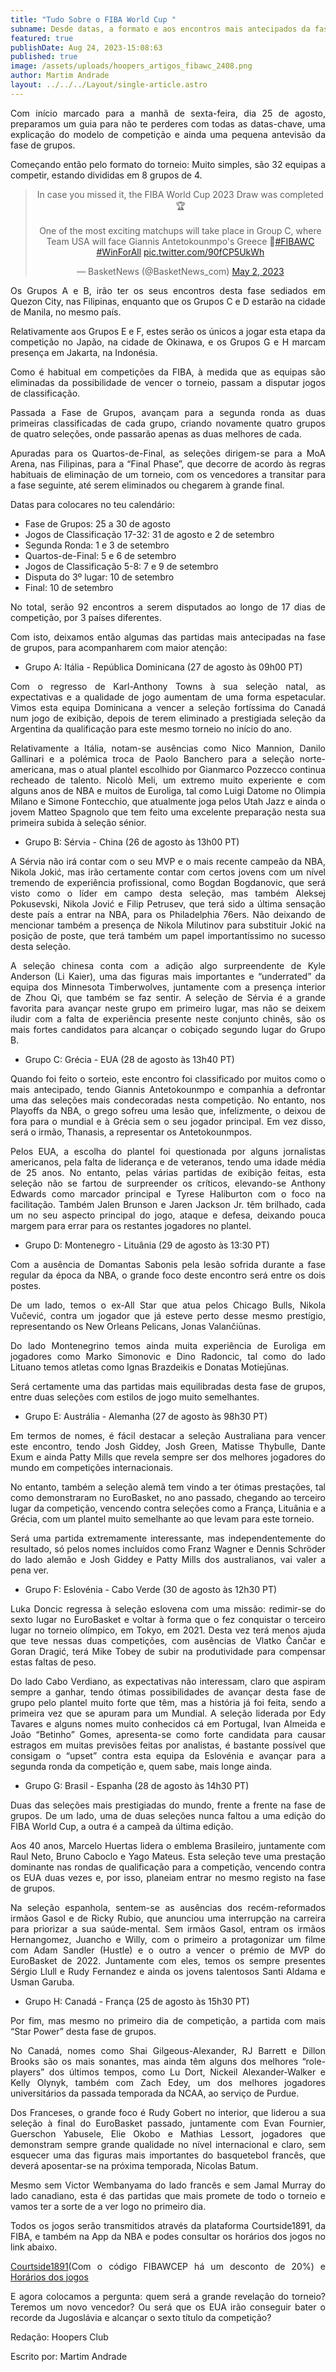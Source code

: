 ```yaml
---
title: "Tudo Sobre o FIBA World Cup "
subname: Desde datas, a formato e aos encontros mais antecipados da fase de grupos.
featured: true
publishDate: Aug 24, 2023-15:08:63
published: true
image: /assets/uploads/hoopers_artigos_fibawc_2408.png
author: Martim Andrade
layout: ../../../Layout/single-article.astro
---
```

<div style="text-align: justify;
  text-justify: inter-word;">

Com início marcado para a manhã de sexta-feira, dia 25 de agosto, preparamos um guia para não te perderes com todas as datas-chave, uma explicação do modelo de competição e ainda uma pequena antevisão da fase de grupos.

Começando então pelo formato do torneio: Muito simples, são 32 equipas a competir, estando divididas em 8 grupos de 4.

<div style="text-align: center; !important">
 <blockquote class="twitter-tweet"><p lang="en" dir="ltr">In case you missed it, the FIBA World Cup 2023 Draw was completed 🏆<br><br>One of the most exciting matchups will take place in Group C, where Team USA will face Giannis Antetokounmpo&#39;s Greece 👀<a href="https://twitter.com/hashtag/FIBAWC?src=hash&amp;ref_src=twsrc%5Etfw">#FIBAWC</a> <a href="https://twitter.com/hashtag/WinForAll?src=hash&amp;ref_src=twsrc%5Etfw">#WinForAll</a> <a href="https://t.co/90fCP5UkWh">pic.twitter.com/90fCP5UkWh</a></p>&mdash; BasketNews (@BasketNews_com) <a href="https://twitter.com/BasketNews_com/status/1653340632260149251?ref_src=twsrc%5Etfw">May 2, 2023</a></blockquote> <script async src="https://platform.twitter.com/widgets.js" charset="utf-8"></script></div>

Os Grupos A e B, irão ter os seus encontros desta fase sediados em Quezon City, nas Filipinas, enquanto que os Grupos C e D estarão na cidade de Manila, no mesmo país.

Relativamente aos Grupos E e F, estes serão os únicos a jogar esta etapa da competição no Japão, na cidade de Okinawa, e os Grupos G e H marcam presença em Jakarta, na Indonésia.

Como é habitual em competições da FIBA, à medida que as equipas são eliminadas da possibilidade de vencer o torneio, passam a disputar jogos de classificação.

Passada a Fase de Grupos, avançam para a segunda ronda as duas primeiras classificadas de cada grupo, criando novamente quatro grupos de quatro seleções, onde passarão apenas as duas melhores de cada. 

Apuradas para os Quartos-de-Final, as seleções dirigem-se para a MoA Arena, nas Filipinas, para a “Final Phase”, que decorre de acordo às regras habituais de eliminação de um torneio, com os vencedores a transitar para a fase seguinte, até serem eliminados ou chegarem à grande final.

Datas para colocares no teu calendário:

* Fase de Grupos: 25 a 30 de agosto
* Jogos de Classificação 17-32: 31 de agosto e 2 de setembro
* Segunda Ronda: 1 e 3 de setembro
* Quartos-de-Final: 5 e 6 de setembro
* Jogos de Classificação 5-8: 7 e 9 de setembro
* Disputa do 3º lugar: 10 de setembro
* Final: 10 de setembro 

No total, serão 92 encontros a serem disputados ao longo de 17 dias de competição, por 3 países diferentes.

Com isto, deixamos então algumas das partidas mais antecipadas na fase de grupos, para acompanharem com maior atenção:

* Grupo A: Itália - República Dominicana (27 de agosto às 09h00 PT)

Com o regresso de Karl-Anthony Towns à sua seleção natal, as expectativas e a qualidade de jogo aumentam de uma forma espetacular. Vimos esta equipa Dominicana a vencer a seleção fortíssima do Canadá num jogo de exibição, depois de terem eliminado a prestigiada seleção da Argentina da qualificação para este mesmo torneio no início do ano.

Relativamente a Itália, notam-se ausências como Nico Mannion, Danilo Gallinari e a polémica troca de Paolo Banchero para a seleção norte-americana, mas o atual plantel escolhido por Gianmarco Pozzecco continua recheado de talento. Nicolò Meli, um extremo muito experiente e com alguns anos de NBA e muitos de Euroliga, tal como Luigi Datome no Olimpia Milano e Simone Fontecchio, que atualmente joga pelos Utah Jazz e ainda o jovem Matteo Spagnolo que tem feito uma excelente preparação nesta sua primeira subida à seleção sénior.

* Grupo B: Sérvia - China (26 de agosto às 13h00 PT)

A Sérvia não irá contar com o seu MVP e o mais recente campeão da NBA, Nikola Jokić, mas irão certamente contar com certos jovens com um nível tremendo de experiência profissional, como Bogdan Bogdanovic, que será visto como o líder em campo desta seleção, mas também Aleksej Pokusevski, Nikola Jović e Filip Petrusev, que terá sido a última sensação deste país a entrar na NBA, para os Philadelphia 76ers. Não deixando de mencionar também a presença de Nikola Milutinov para substituir Jokić na posição de poste, que terá também um papel importantíssimo no sucesso desta seleção.

A seleção chinesa conta com a adição algo surpreendente de Kyle Anderson (Li Kaier), uma das figuras mais importantes e “underrated” da equipa dos Minnesota Timberwolves, juntamente com a presença interior de Zhou Qi, que também se faz sentir. A seleção de Sérvia é a grande favorita para avançar neste grupo em primeiro lugar, mas não se deixem iludir com a falta de experiência presente neste conjunto chinês, são os mais fortes candidatos para alcançar o cobiçado segundo lugar do Grupo B.

* Grupo C: Grécia - EUA (28 de agosto às 13h40 PT)

Quando foi feito o sorteio, este encontro foi classificado por muitos como o mais antecipado, tendo Giannis Antetokounmpo e companhia a defrontar uma das seleções mais condecoradas nesta competição. No entanto, nos Playoffs da NBA, o grego sofreu uma lesão que, infelizmente, o deixou de fora para o mundial e à Grécia sem o seu jogador principal. Em vez disso, será o irmão, Thanasis, a representar os Antetokounmpos.

Pelos EUA, a escolha do plantel foi questionada por alguns jornalistas americanos, pela falta de liderança e de veteranos, tendo uma idade média de 25 anos. No entanto, pelas várias partidas de exibição feitas, esta seleção não se fartou de surpreender os críticos, elevando-se Anthony Edwards como marcador principal e Tyrese Haliburton com o foco na facilitação. Também Jalen Brunson e Jaren Jackson Jr. têm brilhado, cada um no seu aspecto principal do jogo, ataque e defesa, deixando pouca margem para errar para os restantes jogadores no plantel.

* Grupo D: Montenegro - Lituânia (29 de agosto às 13:30 PT)

Com a ausência de Domantas Sabonis pela lesão sofrida durante a fase regular da época da NBA, o grande foco deste encontro será entre os dois postes.

De um lado, temos o ex-All Star que atua pelos Chicago Bulls, Nikola Vučević, contra um jogador que já esteve perto desse mesmo prestígio, representando os New Orleans Pelicans, Jonas Valančiūnas.

Do lado Montenegrino temos ainda muita experiência de Euroliga em jogadores como Marko Simonovic e Dino Radoncic, tal como do lado Lituano temos atletas como Ignas Brazdeikis e Donatas Motiejūnas.

Será certamente uma das partidas mais equilibradas desta fase de grupos, entre duas seleções com estilos de jogo muito semelhantes.

* Grupo E: Austrália - Alemanha (27 de agosto às 98h30 PT)

Em termos de nomes, é fácil destacar a seleção Australiana para vencer este encontro, tendo Josh Giddey, Josh Green, Matisse Thybulle, Dante Exum e ainda Patty Mills que revela sempre ser dos melhores jogadores do mundo em competições internacionais. 

No entanto, também a seleção alemã tem vindo a ter ótimas prestações, tal como demonstraram no EuroBasket, no ano passado, chegando ao terceiro lugar da competição, vencendo contra seleções como a França, Lituânia e a Grécia, com um plantel muito semelhante ao que levam para este torneio.

Será uma partida extremamente interessante, mas independentemente do resultado, só pelos nomes incluídos como Franz Wagner e Dennis Schröder do lado alemão e Josh Giddey e Patty Mills dos australianos, vai valer a pena ver. 

* Grupo F: Eslovénia - Cabo Verde (30 de agosto às 12h30 PT)

Luka Doncic regressa à seleção eslovena com uma missão: redimir-se do sexto lugar no EuroBasket e voltar à forma que o fez conquistar o terceiro lugar no torneio olímpico, em Tokyo, em 2021. Desta vez terá menos ajuda que teve nessas duas competições, com ausências de Vlatko Čančar e Goran Dragić, terá Mike Tobey de subir na produtividade para compensar estas faltas de peso.

Do lado Cabo Verdiano, as expectativas não interessam, claro que aspiram sempre a ganhar, tendo ótimas possibilidades de avançar desta fase de grupo pelo plantel muito forte que têm, mas a história já foi feita, sendo a primeira vez que se apuram para um Mundial. A seleção liderada por Edy Tavares e alguns nomes muito conhecidos cá em Portugal, Ivan Almeida e João “Betinho” Gomes, apresenta-se como forte candidata para causar estragos em muitas previsões feitas por analistas, é bastante possível que consigam o “upset” contra esta equipa da Eslovénia e avançar para a segunda ronda da competição e, quem sabe, mais longe ainda.

* Grupo G: Brasil - Espanha (28 de agosto às 14h30 PT)

Duas das seleções mais prestigiadas do mundo, frente a frente na fase de grupos. De um lado, uma de duas seleções nunca faltou a uma edição do FIBA World Cup, a outra é a campeã da última edição.

Aos 40 anos, Marcelo Huertas lidera o emblema Brasileiro, juntamente com Raul Neto, Bruno Caboclo e Yago Mateus. Esta seleção teve uma prestação dominante nas rondas de qualificação para a competição, vencendo contra os EUA duas vezes e, por isso, planeiam entrar no mesmo registo na fase de grupos.

Na seleção espanhola, sentem-se as ausências dos recém-reformados irmãos Gasol e de Ricky Rubio, que anunciou uma interrupção na carreira para priorizar a sua saúde-mental. Sem irmãos Gasol, entram os irmãos Hernangomez, Juancho e Willy, com o primeiro a protagonizar um filme com Adam Sandler (Hustle) e o outro a vencer o prémio de MVP do EuroBasket de 2022. Juntamente com eles, temos os sempre presentes Sérgio Llull e Rudy Fernandez e ainda os jovens talentosos Santi Aldama e Usman Garuba.

* Grupo H: Canadá - França (25 de agosto às 15h30 PT)

Por fim, mas mesmo no primeiro dia de competição, a partida com mais “Star Power” desta fase de grupos. 

No Canadá, nomes como Shai Gilgeous-Alexander, RJ Barrett e Dillon Brooks são os mais sonantes, mas ainda têm alguns dos melhores “role-players” dos últimos tempos, como Lu Dort, Nickeil Alexander-Walker e Kelly Olynyk, também com Zach Edey, um dos melhores jogadores universitários da passada temporada da NCAA, ao serviço de Purdue.

Dos Franceses, o grande foco é Rudy Gobert no interior, que liderou a sua seleção à final do EuroBasket passado, juntamente com Evan Fournier, Guerschon Yabusele, Elie Okobo e Mathias Lessort, jogadores que demonstram sempre grande qualidade no nível internacional e claro, sem esquecer uma das figuras mais importantes do basquetebol francês, que deverá aposentar-se na próxima temporada, Nicolas Batum. 

Mesmo sem Victor Wembanyama do lado francês e sem Jamal Murray do lado canadiano, esta é das partidas que mais promete de todo o torneio e vamos ter a sorte de a ver logo no primeiro dia.

Todos os jogos serão transmitidos através da plataforma Courtside1891, da FIBA, e também na App da NBA e podes consultar os horários dos jogos no link abaixo.

[Courtside1891](https://www.courtside1891.basketball/plans?utm_source=fibaweb&utm_medium=referral&utm_campaign=opqtpolandestonia&utm_content=watchlivenavi)(Com o código FIBAWCEP há um desconto de 20%) e
[Horários dos jogos](https://www.fiba.basketball/basketballworldcup/2023/games)

E agora colocamos a pergunta: quem será a grande revelação do torneio? Teremos um novo vencedor? Ou será que os EUA irão conseguir bater o recorde da Jugoslávia e alcançar o sexto título da competição? 

Redação: Hoopers Club

Escrito por: Martim Andrade</div>
